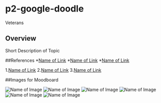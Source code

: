 # p2-google-doodle
Veterans 

## Overview

Short Description of Topic

##References
*[Name of Link](http://)
*[Name of Link](http://)
*[Name of Link](http://)

1.[Name of Link](http://)
2.[Name of Link](http://)
3.[Name of Link](http://)

##Images for Moodboard

![Name of Image](http://www.clipartkid.com/images/720/salute-our-veterans-honor-our-veterans-thank-our-veterans-city-council-mTaN3l-clipart.gif)
![Name of Image](http://www.firstcoastnews.com/img/resize/content.wfmynews2.com/photo/2015/11/01/635513059413020120-Veterans-Day-Facts_2514214_ver1.0.jpg?preset=534-401)
![Name of Image](http://www.sunymaritime.edu/sites/default/files/media/Images/veteransPage_servicelogos.jpg)
![Name of Image](http://fletcher.tufts.edu/~/media/Fletcher/Students/imgs/Fletcher%20Veterans%202.jpg?h=200&w=301)
![Name of Image](https://localtvwnep.files.wordpress.com/2015/11/veterans-day-tiny.gif)
![Name of Image](https://www.hawaii-aloha.com/wp-content/uploads/2016/11/veterans-day-flag.jpg)
